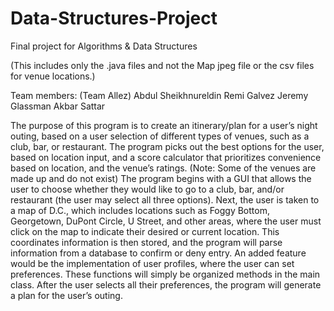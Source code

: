 # Data-Structures-Project
Final project for Algorithms &amp; Data Structures 

(This includes only the .java files and not the Map jpeg file or the csv files for venue locations.)

Team members: (Team Allez)
Abdul Sheikhnureldin
Remi Galvez
Jeremy Glassman
Akbar Sattar

The purpose of this program is to create an itinerary/plan for a user’s night outing, based on a user selection of different types of venues, such as a club, bar, or restaurant. The program picks out the best options for the user, based on location input, and a score calculator that prioritizes convenience based on location, and the venue’s ratings. (Note: Some of the venues are made up and do not exist)
The program begins with a GUI that allows the user to choose whether they would like to go to a club, bar, and/or restaurant (the user may select all three options). Next, the user is taken to a map of D.C., which includes locations such as Foggy Bottom, Georgetown, DuPont Circle, U Street, and other areas, where the user must click on the map to indicate their desired or current location. This coordinates information is then stored, and the program will parse information from a database to confirm or deny entry. An added feature would be the implementation of user profiles, where the user can set preferences. These functions will simply be organized methods in the main class. After the user selects all their preferences, the program will generate a plan for the user’s outing. 
